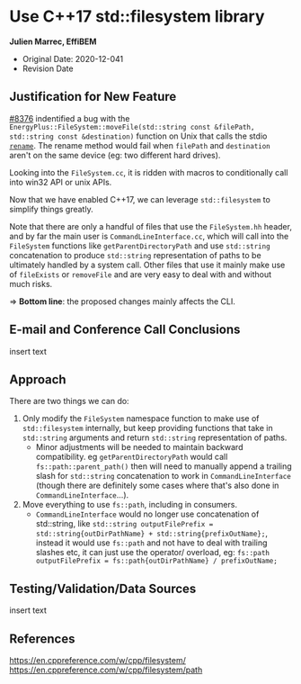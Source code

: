 Use C++17 std::filesystem library
==================================

**Julien Marrec, EffiBEM**

 - Original Date: 2020-12-041
 - Revision Date

## Justification for New Feature ##

[#8376](https://github.com/NREL/EnergyPlus/issues/8376) indentified a bug with the `EnergyPlus::FileSystem::moveFile(std::string const &filePath, std::string const &destination)` function on Unix that calls the stdio [`rename`](https://www.cplusplus.com/reference/cstdio/rename/). The rename method would fail when `filePath` and `destination` aren't on the same device (eg: two different hard drives).

Looking into the `FileSystem.cc`, it is ridden with macros to conditionally call into win32 API or unix APIs.

Now that we have enabled C++17, we can leverage `std::filesystem` to simplify things greatly.

Note that there are only a handful of files that use the `FileSystem.hh` header, and by far the main user is `CommandLineInterface.cc`, which will call into the `FileSystem` functions like `getParentDirectoryPath` and use `std::string` concatenation to produce `std::string` representation of paths to be ultimately handled by a system call. Other files that use it mainly make use of `fileExists` or `removeFile` and are very easy to deal with and without much risks.

=> **Bottom line**: the proposed changes mainly affects the CLI.

## E-mail and  Conference Call Conclusions ##

insert text

## Approach ##

There are two things we can do:

1. Only modify the `FileSystem` namespace function to make use of `std::filesystem` internally, but keep providing functions that take in `std::string` arguments and return `std::string` representation of paths.
    * Minor adjustments will be needed to maintain backward compatibility. eg `getParentDirectoryPath` would call `fs::path::parent_path()` then will need to manually append a trailing slash for `std::string` concatenation to work in `CommandLineInterface` (though there are definitely some cases where that's also done in `CommandLineInterface`...).
2. Move everything to use `fs::path`, including in consumers.
    * `CommandLineInterface` would no longer use concatenation of std::string, like `std::string outputFilePrefix = std::string{outDirPathName} + std::string{prefixOutName};`, instead it would use `fs::path` and not have to deal with trailing slashes etc, it can just use the operator/ overload, eg: `fs::path outputFilePrefix = fs::path{outDirPathName} / prefixOutName;`

## Testing/Validation/Data Sources ##

insert text


## References ##

https://en.cppreference.com/w/cpp/filesystem/
https://en.cppreference.com/w/cpp/filesystem/path
